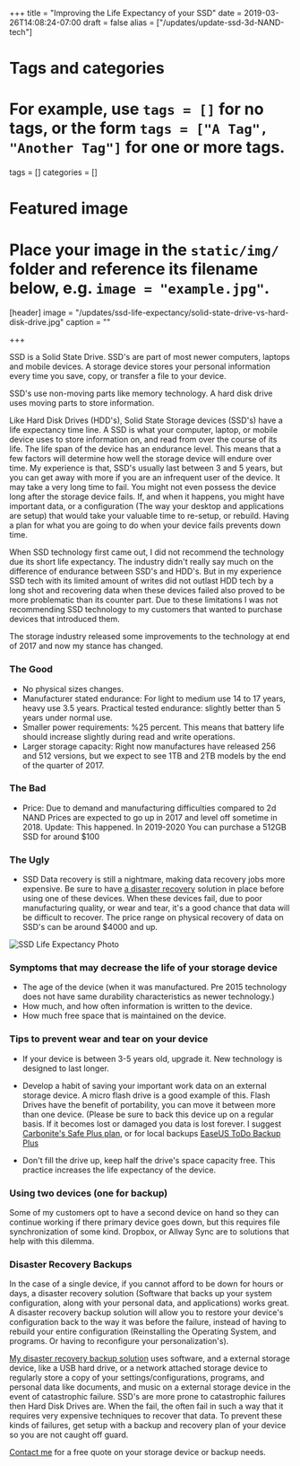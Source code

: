 +++
title = "Improving the Life Expectancy of your SSD"
date = 2019-03-26T14:08:24-07:00
draft = false
alias = ["/updates/update-ssd-3d-NAND-tech"]
# Tags and categories
# For example, use `tags = []` for no tags, or the form `tags = ["A Tag", "Another Tag"]` for one or more tags.
tags = []
categories = []

# Featured image
# Place your image in the `static/img/` folder and reference its filename below, e.g. `image = "example.jpg"`.
[header]
image = "/updates/ssd-life-expectancy/solid-state-drive-vs-hard-disk-drive.jpg"
caption = ""

+++

SSD is a Solid State Drive. SSD's are part of most newer computers, laptops and mobile devices. A storage device stores your personal information every time you save, copy, or transfer a file to your device.

SSD's use non-moving parts like memory technology. A hard disk drive uses moving parts to store information.

Like Hard Disk Drives (HDD's), Solid State Storage devices (SSD's) have a life expectancy time line. A SSD is what your computer, laptop, or mobile device uses to store information on, and read from over the course of its life. The life span of the device has an endurance level. This means that a few factors will determine how well the storage device will endure over time. My experience is that, SSD's usually last between 3 and 5 years, but you can get away with more if you are an infrequent user of the device. It may take a very long time to fail. You might not even possess the device long after the storage device fails. If, and when it happens, you might have important data, or a configuration (The way your desktop and applications are setup) that would take your valuable time to re-setup, or rebuild. Having a plan for what you are going to do when your device fails prevents down time.

When SSD technology first came out, I did not recommend the technology due its short life expectancy. The industry didn't really say much on the difference of endurance between SSD's and HDD's. But in my experience SSD tech with its limited amount of writes did not outlast HDD tech by a long shot and recovering data when these devices failed also proved to be more problematic than its counter part. Due to these limitations I was not recommending SSD technology to my customers that wanted to purchase devices that introduced them.

The storage industry released some improvements to the technology at end of 2017 and now my stance has changed.

### The Good

- No physical sizes changes.
- Manufacturer stated endurance: For light to medium use 14 to 17 years, heavy use 3.5 years. Practical tested endurance: slightly better than 5 years under normal use.
- Smaller power requirements: %25 percent. This means that battery life should increase slightly during read and write operations.
- Larger storage capacity: Right now manufactures have released 256 and 512 versions, but we expect to see 1TB and 2TB models by the end of the quarter of 2017.

### The Bad

- Price: Due to demand and manufacturing difficulties compared to 2d NAND Prices are expected to go up in 2017 and level off sometime in 2018. Update: This happened. In 2019-2020 You can purchase a 512GB SSD for around $100


### The Ugly

- SSD Data recovery is still a nightmare, making data recovery jobs more expensive. Be sure to have [a disaster recovery](/services/data/backup) solution in place before using one of these devices. When these devices fail, due to poor manufacturing quality, or wear and tear, it's a good chance that data will be difficult to recover. The price range on physical recovery of data on SSD's can be around $4000 and up.


![SSD Life Expectancy Photo](/img/updates/ssd-life-expectancy/ssd-protect-670x335.jpg)

### Symptoms that may decrease the life of your storage device

- The age of the device (when it was manufactured. Pre 2015 technology does not have same durability characteristics as newer technology.)
- How much, and how often information is written to the device.
- How much free space that is maintained on the device.

### Tips to prevent wear and tear on your device

- If your device is between 3-5 years old, upgrade it. New technology is designed to last longer.

- Develop a habit of saving your important work data on an external storage device. A micro flash drive is a good example of this. Flash Drives have the benefit of portability, you can move it between more than one device. (Please be sure to back this device up on a regular basis. If it becomes lost or damaged you data is lost forever. I suggest [Carbonite's Safe Plus plan](https://www.carbonite.com/backup-software/carbonite-safe), or for local backups [EaseUS ToDo Backup Plus](https://www.easeus.com/backup-software/tb-home.html)

- Don't fill the drive up, keep half the drive's space capacity free. This practice increases the life expectancy of the device.

### Using two devices (one for backup)

Some of my customers opt to have a second device on hand so they can continue working if there primary device goes down, but this requires file synchronization of some kind. Dropbox, or Allway Sync are to solutions that help with this dilemma.

### Disaster Recovery Backups

In the case of a single device, if you cannot afford to be down for hours or days, a disaster recovery solution (Software that backs up your system configuration, along with your personal data, and applications) works great. A disaster recovery backup solution will allow you to restore your device's configuration back to the way it was before the failure, instead of having to rebuild your entire configuration (Reinstalling the Operating System, and programs. Or having to reconfigure your personalization's).

[My disaster recovery backup solution](/publications/publication-disaster-recovery-backup/) uses software, and a external storage device, like a USB hard drive, or a network attached storage device to regularly store a copy of your settings/configurations, programs, and personal data like documents, and music on a external storage device in the event of catastrophic failure. SSD's are more prone to catastrophic failures then Hard Disk Drives are. When the fail, the often fail in such a way that it requires very expensive techniques to recover that data. To prevent these kinds of failures, get setup with a backup and recovery plan of your device so you are not caught off guard.

[Contact me](/#contact) for a free quote on your storage device or backup needs.
